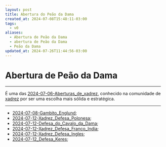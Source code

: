 ```yaml
---
layout: post
title: Abertura do Peão da Dama
created_at: 2024-07-08T15:48:11-03:00
tags:
  - v0
aliases:
  - Abertura de Peão da Dama
  - abertura de Peão da Dama
  - Peão da Dama
updated_at: 2024-07-26T11:44:56-03:00
---
```

# Abertura de Peão da Dama
---


É uma das [2024-07-06-Aberturas_de_xadrez](_draft/2024/07/2024-07-06-Aberturas_de_xadrez.md), conhecido na comunidade de [xadrez](api/2024/07/2024-07-06-Xadrez.md) por ser uma escolha mais sólida e estratégica.

---


- [2024-07-08-Gambito_Englund](_draft/2024/07/2024-07-08-Gambito_Englund.md);
- [2024-07-12-Xadrez_Defesa_Polonesa](_insight/2024/07/2024-07-12-Xadrez_Defesa_Polonesa.md);
- [2024-07-12-Defesa_do_Cavalo_da_Dama](_insight/2024/07/2024-07-12-Defesa_do_Cavalo_da_Dama.md);
- [2024-07-12-Xadrez_Defesa_Franco_India](_insight/2024/07/2024-07-12-Xadrez_Defesa_Franco_India.md);
- [2024-07-12-Xadrez_Defesa_Ingles](_insight/2024/07/2024-07-12-Xadrez_Defesa_Ingles.md);
- [2024-07-12_Defesa_Keres](_insight/2024/07/2024-07-12_Defesa_Keres.md);